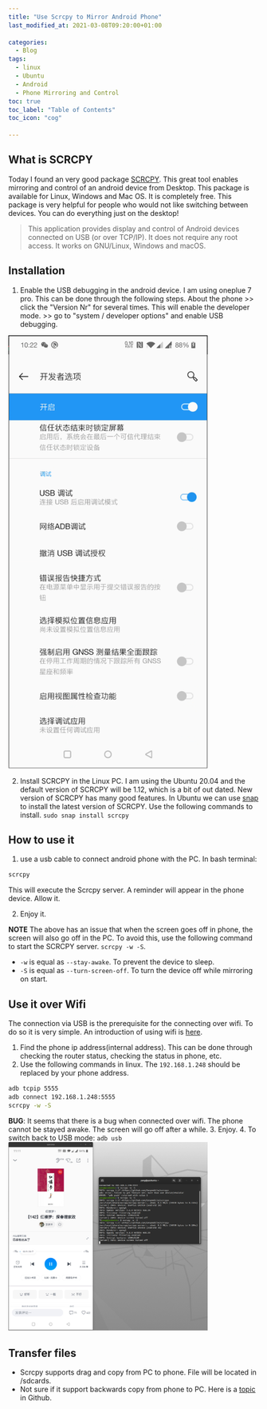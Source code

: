 ```yaml
---
title: "Use Scrcpy to Mirror Android Phone"
last_modified_at: 2021-03-08T09:20:00+01:00

categories:
  - Blog
tags:
  - linux
  - Ubuntu
  - Android
  - Phone Mirroring and Control
toc: true
toc_label: "Table of Contents"
toc_icon: "cog"

---
```


## What is SCRCPY
Today I found an very good package [SCRCPY](https://github.com/Genymobile/scrcpy). This great tool enables mirroring and control of an android device from Desktop. This package is available for Linux, Windows and Mac OS. It is completely free. This package is very helpful for people who would not like switching between devices. You can do everything just on the desktop! 
>This application provides display and control of Android devices connected on USB (or over TCP/IP). It does not require any root access. It works on GNU/Linux, Windows and macOS.

## Installation
1. Enable the USB debugging in the android device. I am using oneplue 7 pro. This can be done through the following steps.  About the phone >> click the "Version Nr" for several times. This will enable the developer mode. >> go to "system / developer options" and enable USB debugging. <br>

<img src="/assets/images/usb_debug.png" alt="usb_debug" width="400"/>

2. Install SCRCPY in the Linux PC. I am using the Ubuntu 20.04 and the default version of SCRCPY will be 1.12, which is a bit of out dated. New version of SCRCPY has many good features. In Ubuntu we can use [snap](https://snapcraft.io/scrcpy) to install the latest version of SCRCPY. Use the following commands to install. ```sudo snap install scrcpy```

## How to use it
1. use a usb cable to connect android phone with the PC. 
In bash terminal:
```bash
scrcpy
```
This will execute the Scrcpy server. A reminder will appear in the phone device. Allow it. 

2. Enjoy it. 

**NOTE** The above has an issue that when the screen goes off in phone, the screen will also go off in the PC. To avoid this, use the following command to start the SCRCPY server. `scrcpy -w -S`. <br>
* `-w` is equal as `--stay-awake`. To prevent the device to sleep. 
* `-S` is equal as `--turn-screen-off`. To turn the device off while mirroring on start. 

## Use it over Wifi
The connection via USB is the prerequisite for the connecting over wifi. To do so it is very simple. An introduction of using wifi is [here](https://www.genymotion.com/blog/open-source-project-scrcpy-now-works-wirelessly/).<br>
1. Find the phone ip address(internal address). This can be done through checking the router status, checking the status in phone, etc. 
2. Use the following commands in linux. The `192.168.1.248` should be replaced by your phone address. 
```bash
adb tcpip 5555
adb connect 192.168.1.248:5555
scrcpy -w -S
```
**BUG**: It seems that there is a bug when connected over wifi. The phone cannot be stayed awake. The screen will go off after a while. 
3. Enjoy.
4. To switch back to USB mode: `adb usb`
<img src="/assets/images/connection_over_wifi.png" alt="wifi_connection" width="400"/> <br>

## Transfer files 
* Scrcpy supports drag and copy from PC to phone. File will be located in /sdcards.
* Not sure if it support backwards copy from phone to PC. Here is a [topic](https://github.com/Genymobile/scrcpy/issues/1227) in Github. 
  
